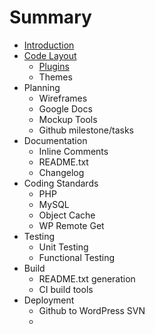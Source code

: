 # Summary

* [Introduction](README.md)
* [Code Layout](code_layout.md)
   * [Plugins](plugins.md)
   * Themes
* Planning
   * Wireframes
   * Google Docs
   * Mockup Tools
   * Github milestone/tasks
* Documentation
   * Inline Comments
   * README.txt
   * Changelog
* Coding Standards
   * PHP 
   * MySQL
   * Object Cache
   * WP Remote Get
* Testing
    * Unit Testing
    * Functional Testing
* Build
   * README.txt generation
   * CI build tools
* Deployment
   * Github to WordPress SVN
   * 

